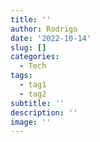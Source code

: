 ```yaml
---
title: ''
author: Rodrigo
date: '2022-10-14'
slug: []
categories:
  - Tech
tags:
  - tag1
  - tag2
subtitle: ''
description: ''
image: ''
---
```

